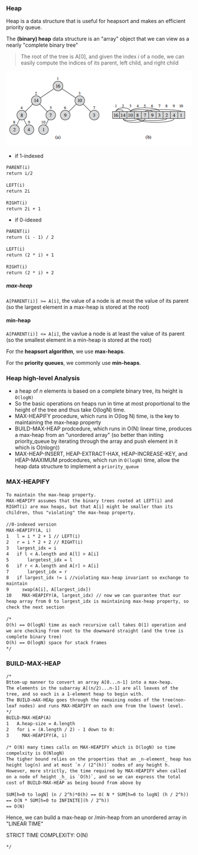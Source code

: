 ### Heap ###
Heap is a data structure that is useful for heapsort and makes an efficient priority queue.

The __(binary) heap__ data structure is an "array" object that we can view as a nearly "complete binary tree"
> The root of the tree is A[0], and given the index _i_ of a node, we can easily compute the indices of its parent, left child, and right child

![Alt text](../images/heap_1.png?raw=true "Title")

* if 1-indexed
```
PARENT(i)
return i/2

LEFT(i)
return 2i

RIGHT(i)
return 2i + 1
```

* if 0-idexed
```
PARENT(i)
return (i - 1) / 2

LEFT(i)
return (2 * i) + 1

RIGHT(i)
return (2 * i) + 2
```

##### max-heap #####
`A[PARENT(i)] >= A[i]`, the value of a node is at most the value of its parent (so the largest element in a max-heap is stored at the root)

#### min-heap #####
`A[PARENT(i)] <= A[i]`, the vavlue a node is at least the value of its parent (so the smallest element in a min-heap is stored at the root)

For the __heapsort algorithm__, we use __max-heaps__.

For the __priority queues__, we commonly use __min-heaps__.

### Heap high-level Analysis ###
- a heap of _n_ elements is based on a complete binary tree, its height is `O(logN)`
- So the basic operations on heaps run in time at most proportional to the height of the tree and thus take O(logN) time.
- MAX-HEAPIFY procedure, which runs in O(log N) time, is the key to maintaining the max-heap property
- BUILD-MAX-HEAP prodcedure, which runs in O(N) linear time, produces a max-heap from an "unordered array" (so better than initing priority_queue by iterating through the array and push element in it which is O(nlogn))
- MAX-HEAP-INSERT, HEAP-EXTRACT-HAX, HEAP-INCREASE-KEY, and HEAP-MAXIMUM prodcedures, which run in `O(logN)` time, allow the heap data structure to implement a `priority_queue`

### MAX-HEAPIFY ###
```
To maintain the max-heap property.
MAX-HEAPIFY assumes that the binary trees rooted at LEFT(i) and RIGHT(i) are max heaps, but that A[i] might be smaller than its children, thus "violating" the max-heap property.

//0-indexed version
MAX-HEAPIFY(A, i)
1   l = i * 2 + 1 // LEFT(i)
2   r = i * 2 + 2 // RIGHT(i)
3   largest_idx = i
4   if l < A.length and A[l] > A[i]
5       largetest_idx = l
6   if r < A.length and A[r] > A[i]
7       largest_idx = r
8   if largest_idx != i //violating max-heap invariant so exchange to maintain
9     swap(A[i], A[largest_idx])
10    MAX-HEAPIFY(A, largest_idx) // now we can guarantee that our heap array from 0 to largest_idx is maintaining max-heap property, so check the next section

/*
O(h) == O(logN) time as each recursive call takes O(1) operation and we are checking from root to the downward straight (and the tree is complete binary tree)
O(h) == O(logN) space for stack frames
*/
```

### BUILD-MAX-HEAP ###
```
/*
Bttom-up manner to convert an array A[0...n-1] into a max-heap.
The elements in the subarray A[(n/2)...n-1] are all leaves of the tree, and so each is a 1-element heap to begin with.
The BUILD-mAX-HEAp goes through the remaining nodes of the tree(non-leaf nodes) and runs MAX-HEAPIFY on each one from the lowest level.
*/
BUILD-MAX-HEAP(A)
1   A.heap-size = A.length
2   for i = (A.length / 2) - 1 down to 0:
3     MAX-HEAPIFY(A, i)

/* O(N) many times calls on MAX-HEAPIFY which is O(logN) so time compelxity is O(NlogN)
The tigher bound relies on the properties that an _n-element_ heap has height log(n) and at most `n / (2^(h))` nodes of any height h.
However, more strictly, the time required by MAX-HEAPIFY when called on a node of height _h_ is `O(h)`, and so we can express the total cost of BUILD-MAX-HEAP as being bound from above by

SUM[h=0 to logN] (n / 2^h)*O(h) == O( N * SUM[h=0 to logN] (h / 2^h))
== O(N * SUM[h=0 to INFINITE](h / 2^h))
== O(N)
```
Hence, we can build a max-heap or /min-heap from an unordered array in "LINEAR TIME"

STRICT TIME COMPLEXITY: O(N)
```
*/
```
